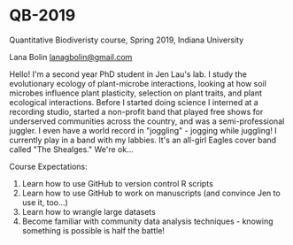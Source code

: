 # QB-2019
Quantitative Biodiveristy course, Spring 2019, Indiana University

Lana Bolin
lanagbolin@gmail.com

Hello! I'm a second year PhD student in Jen Lau's lab. I study the evolutionary ecology of plant-microbe interactions, looking at how soil microbes influence plant plasticity, selection on plant traits, and plant ecological interactions. Before I started doing science I interned at a recording studio, started a non-profit band that played free shows for underserved communities across the country, and was a semi-professional juggler. I even have a world record in "joggling" - jogging while juggling! I currently play in a band with my labbies. It's an all-girl Eagles cover band called "The Shealges." We're ok...  

Course Expectations: 
1. Learn how to use GitHub to version control R scripts  
2. Learn how to use GitHub to work on manuscripts (and convince Jen to use it, too...)  
3. Learn how to wrangle large datasets  
4. Become familiar with community data analysis techniques - knowing something is possible is half the battle!